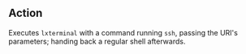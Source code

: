 ## Action
Executes `lxterminal` with a command running `ssh`, passing the URI's parameters; handing back a regular shell afterwards.
